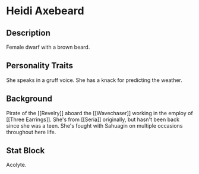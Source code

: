 # Heidi Axebeard
## Description
Female dwarf with a brown beard. 
  
## Personality Traits
She speaks in a gruff voice. She has a knack for predicting the weather.

## Background
Pirate of the [[Revelry]] aboard the [[Wavechaser]] working in the employ of [[Three Earrings]]. She's from [[Seria]] originally, but hasn't been back since she was a teen. She's fought with Sahuagin on multiple occasions throughout here life. 

## Stat Block
Acolyte.